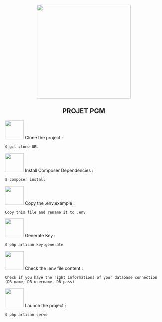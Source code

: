<p align="center"><img width="300px" src="https://thumbs.gfycat.com/ImpracticalDistortedFeline-small.gif"></p>

<h2 align="center">PROJET PGM</h2>

<p align="justify"><img width="60px" src="https://justinrae.ch/git_icons/step1.svg"> Clone the project :<p>
    
```
$ git clone URL
```

<p align="justify"><img width="60px" src="https://justinrae.ch/git_icons/step2.svg"> Install Composer Dependencies :<p>
    
```
$ composer install
```

<p align="justify"><img width="60px" src="https://justinrae.ch/git_icons/step3.svg"> Copy the .env.example :<p>
    
```
Copy this file and rename it to .env
```


<p align="justify"><img width="60px" src="https://justinrae.ch/git_icons/step4.svg"> Generate Key :<p>
    
```
$ php artisan key:generate
```

<p align="justify"><img width="60px" src="https://justinrae.ch/git_icons/step5.svg"> Check the .env file content :<p>
    
```
Check if you have the right informations of your database connection (DB name, DB username, DB pass)
```

<p align="justify"><img width="60px" src="https://justinrae.ch/git_icons/step6.svg"> Launch the project :<p>
    
```
$ php artisan serve
```

